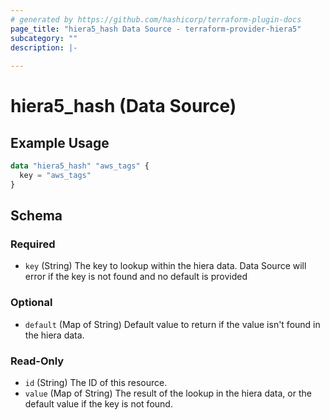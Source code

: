 ```yaml
---
# generated by https://github.com/hashicorp/terraform-plugin-docs
page_title: "hiera5_hash Data Source - terraform-provider-hiera5"
subcategory: ""
description: |-
  
---
```


# hiera5_hash (Data Source)



## Example Usage

```terraform
data "hiera5_hash" "aws_tags" {
  key = "aws_tags"
}
```

<!-- schema generated by tfplugindocs -->
## Schema

### Required

- `key` (String) The key to lookup within the hiera data. Data Source will error if the key is not found and no default is provided

### Optional

- `default` (Map of String) Default value to return if the value isn't found in the hiera data.

### Read-Only

- `id` (String) The ID of this resource.
- `value` (Map of String) The result of the lookup in the hiera data, or the default value if the key is not found.


